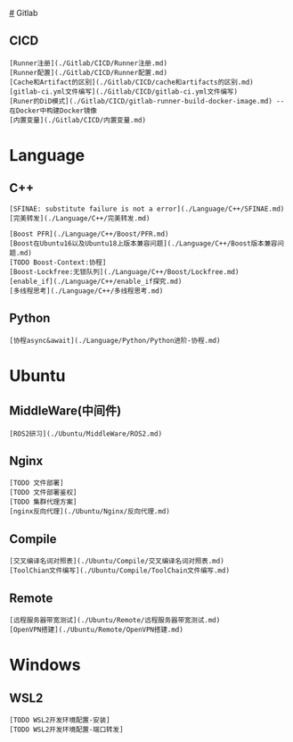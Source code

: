 [#](#) Gitlab
## CICD
    [Runner注册](./Gitlab/CICD/Runner注册.md)
    [Runner配置](./Gitlab/CICD/Runner配置.md)
    [Cache和Artifact的区别](./Gitlab/CICD/cache和artifacts的区别.md)
    [gitlab-ci.yml文件编写](./Gitlab/CICD/gitlab-ci.yml文件编写)
    [Runer的DiD模式](./Gitlab/CICD/gitlab-runner-build-docker-image.md) -- 在Docker中构建Docker镜像
    [内置变量](./Gitlab/CICD/内置变量.md)

# Language
## C++
    [SFINAE: substitute failure is not a error](./Language/C++/SFINAE.md)
    [完美转发](./Language/C++/完美转发.md)
    
    [Boost PFR](./Language/C++/Boost/PFR.md)
    [Boost在Ubuntu16以及Ubuntu18上版本兼容问题](./Language/C++/Boost版本兼容问题.md)
    [TODO Boost-Context:协程]
    [Boost-Lockfree:无锁队列](./Language/C++/Boost/Lockfree.md)
    [enable_if](./Language/C++/enable_if探究.md)
    [多线程思考](./Language/C++/多线程思考.md)
    
## Python
    [协程async&await](./Language/Python/Python进阶-协程.md)

# Ubuntu
## MiddleWare(中间件)
    [ROS2研习](./Ubuntu/MiddleWare/ROS2.md)
    
    
## Nginx
    [TODO 文件部署]
    [TODO 文件部署鉴权]
    [TODO 集群代理方案]
    [nginx反向代理](./Ubuntu/Nginx/反向代理.md)
## Compile
    [交叉编译名词对照表](./Ubuntu/Compile/交叉编译名词对照表.md)
    [ToolChian文件编写](./Ubuntu/Compile/ToolChain文件编写.md)
## Remote
    [远程服务器带宽测试](./Ubuntu/Remote/远程服务器带宽测试.md)
    [OpenVPN搭建](./Ubuntu/Remote/OpenVPN搭建.md)

# Windows
## WSL2
    [TODO WSL2开发环境配置-安装]
    [TODO WSL2开发环境配置-端口转发]
